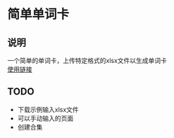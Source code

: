 # 简单单词卡

## 说明

一个简单的单词卡，上传特定格式的xlsx文件以生成单词卡  
[使用链接](https://mauritiuschief.github.io/Mom-s-Flashcards/cards)

## TODO

* 下载示例输入xlsx文件
* 可以手动输入的页面
* 创建合集
